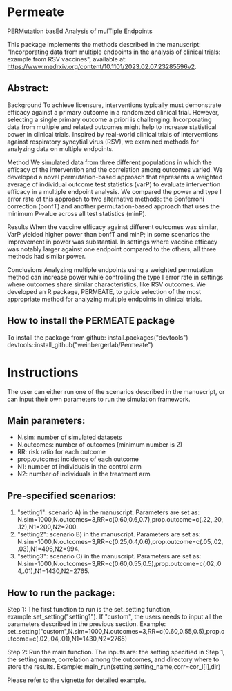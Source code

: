 # Permeate
PERMutation basEd Analysis of mulTiple Endpoints

This package implements the methods described in the manuscript: "Incorporating data from multiple endpoints in the analysis of clinical trials: example from RSV vaccines",
available at: https://www.medrxiv.org/content/10.1101/2023.02.07.23285596v2.

## Abstract: 
Background To achieve licensure, interventions typically must demonstrate efficacy against a primary outcome in a randomized clinical trial. However, selecting a single primary outcome a priori is challenging. Incorporating data from multiple and related outcomes might help to increase statistical power in clinical trials. Inspired by real-world clinical trials of interventions against respiratory syncytial virus (RSV), we examined methods for analyzing data on multiple endpoints.

Method We simulated data from three different populations in which the efficacy of the intervention and the correlation among outcomes varied. We developed a novel permutation-based approach that represents a weighted average of individual outcome test statistics (varP) to evaluate intervention efficacy in a multiple endpoint analysis. We compared the power and type I error rate of this approach to two alternative methods: the Bonferroni correction (bonfT) and another permutation-based approach that uses the minimum P-value across all test statistics (minP).

Results When the vaccine efficacy against different outcomes was similar, VarP yielded higher power than bonfT and minP; in some scenarios the improvement in power was substantial. In settings where vaccine efficacy was notably larger against one endpoint compared to the others, all three methods had similar power.

Conclusions Analyzing multiple endpoints using a weighted permutation method can increase power while controlling the type I error rate in settings where outcomes share similar characteristics, like RSV outcomes. We developed an R package, PERMEATE, to guide selection of the most appropriate method for analyzing multiple endpoints in clinical trials.

## How to install the PERMEATE package
To install the package from github:
install.packages("devtools")
devtools::install_github("weinbergerlab/Permeate")

# Instructions
The user can either run one of the scenarios described in the manuscript, or can input their own parameters to run the simulation framework. 
## Main parameters:
- N.sim: number of simulated datasets
- N.outcomes: number of outcomes (minimum number is 2)
- RR: risk ratio for each outcome
- prop.outcome: incidence of each outcome
- N1: number of individuals in the control arm
- N2: number of individuals in the treatment arm
## Pre-specified scenarios: 
1. "setting1": scenario A) in the manuscript. Parameters are set as: N.sim=1000,N.outcomes=3,RR=c(0.60,0.6,0.7),prop.outcome=c(.22,.20,.12),N1=200,N2=200.
2. "setting2": scenario B) in the manuscript. Parameters are set as: N.sim=1000,N.outcomes=3,RR=c(0.25,0.4,0.6),prop.outcome=c(.05,.02,.03),N1=496,N2=994.
2. "setting3": scenario C) in the manuscript. Parameters are set as: N.sim=1000,N.outcomes=3,RR=c(0.60,0.55,0.5),prop.outcome=c(.02,.04,.01),N1=1430,N2=2765.
## How to run the package: 
Step 1: The first function to run is the set_setting function, example:set_setting("setting1"). If "custom", the users needs to input all the parameters described in the previous section. Example: set_setting("custom",N.sim=1000,N.outcomes=3,RR=c(0.60,0.55,0.5),prop.outcome=c(.02,.04,.01),N1=1430,N2=2765)

Step 2: Run the main function. The inputs are: the setting specified in Step 1, the setting name, correlation among the outcomes, and directory where to store the results. Example: main_run(setting,setting_name,corr=cor_l[i],dir)

Please refer to the vignette for detailed example.


